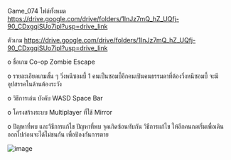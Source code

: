 Game_074
ไฟล์ทั้งหมด https://drive.google.com/drive/folders/1InJz7mQ_hZ_UQfj-90_CDxgqiSUo7ipl?usp=drive_link

ตัวเกม https://drive.google.com/drive/folders/1InJz7mQ_hZ_UQfj-90_CDxgqiSUo7ipl?usp=drive_link

o ชื่อเกม Co-op Zombie Escape

o รายละเอียดเกมสั้น ๆ วิ่งหนีซอมบี้ 1 คนเป็นซอมบี้อีกคนเป้นคนธรรมดาที่ต้องวิ่งหนีซอมบี้ จะมีอุปสรรคในด้านต้องระวัง

o วิธีการเล่น บังคับ WASD Space Bar 

o โครงสร้างระบบ Multiplayer ที่ใช้ Mirror

o ปัญหาที่พบ และวิธีการแก้ไข ปัญหาที่พบ จุดเกิดซ้อนทับกัน วิธีการแก้ไข ให้อีกคนกดเริ่มเพื่อเดินออกไปก่อนจะได้ไม่ชนกัน เพื่อป้องกันการตาย

![image](https://github.com/user-attachments/assets/cd190721-39b8-4e99-97f8-edd3d05a140f)

